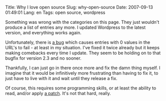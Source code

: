 Title: Why I love open source
Slug: why-open-source
Date: 2007-09-13 01:49:01
Lang: en
Tags: open source, wordpress

Something was wrong with the categories on this page. They just wouldn't produce a list of entries any more. I updated Wordpress to the latest version, and everything works again.

Unfortunately, there is [a bug][1] which causes entries with 0 values in the URL's to fail - at least in my situation. I've fixed it twice already but it keeps making comebacks every time I update. They seem to be holding on to that bugfix for version 2.3 and no sooner.

Thankfully, I can just go in there once more and fix the damn thing myself. I imagine that it would be infinitively more frustrating than having to fix it, to just have to live with it and wait until they release a fix.

Of course, this requires some programming skills, or at least the ability to read, and/or apply [a patch][2]. It's not that hard, really.

[1]: http://trac.wordpress.org/ticket/4499
[2]: http://trac.wordpress.org/changeset/5848